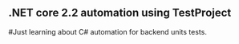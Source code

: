 ## .NET core 2.2 automation using TestProject



#Just learning about C# automation for backend units tests.
